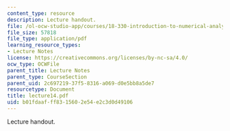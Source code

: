 ```yaml
---
content_type: resource
description: Lecture handout.
file: /ol-ocw-studio-app/courses/18-330-introduction-to-numerical-analysis-spring-2004/b01fdaafff8315602e54e2c3d0d49106_lecture14.pdf
file_size: 57818
file_type: application/pdf
learning_resource_types:
- Lecture Notes
license: https://creativecommons.org/licenses/by-nc-sa/4.0/
ocw_type: OCWFile
parent_title: Lecture Notes
parent_type: CourseSection
parent_uid: 2c697219-37f5-8316-a069-d0e5bb8a5de7
resourcetype: Document
title: lecture14.pdf
uid: b01fdaaf-ff83-1560-2e54-e2c3d0d49106
---
```

Lecture handout.